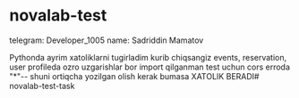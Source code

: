 # novalab-test
telegram: Developer_1005
name: Sadriddin Mamatov

Pythonda ayrim xatoliklarni tugirladim kurib chiqsangiz 
events, reservation, user profileda ozro uzgarishlar bor import qilganman test uchun 
cors erroda "*"-- shuni ortiqcha yozilgan olish kerak bumasa XATOLIK BERADI# novalab-test-task
